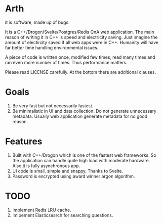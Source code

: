 Arth
====
it is software, made up of bugs.


It is a C++/Drogon/Svelte/Postgres/Redis QnA web application.
The main reason of writing it in C++ is speed and electricity
saving. Just imagine the amount of electircity saved if all
web apps were in C++. Humanity will have far better time
handling environmental issues.

A piece of code is written once, modified few times, read
many times and ran even more number of times. Thus performance
matters.

Please read LICENSE carefully. At the bottom there are additional
clauses.

Goals
=====
1. Be very fast but not necessarily fastest.
2. Be minimalistic in UI and data collection. Do not generate
   unnecessary metadata. Usually web application generate metadata
   for no good reason.

Features
========
1. Built with C++/Drogon which is one of the fastest web frameworks.
   So the application can handle quite high load with moderate hardware.
   Also,it is fully asynchronous app.
2. UI code is small, simple and snappy. Thanks to Svelte.
3. Password is encrypted using award winner argon algorithm.

TODO
====
1. Implement Redis LRU cache.
2. Imlpement Elasticsearch for searching questions.